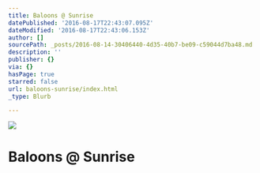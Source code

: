 ```yaml
---
title: Baloons @ Sunrise
datePublished: '2016-08-17T22:43:07.095Z'
dateModified: '2016-08-17T22:43:06.153Z'
author: []
sourcePath: _posts/2016-08-14-30406440-4d35-40b7-be09-c59044d7ba48.md
description: ''
publisher: {}
via: {}
hasPage: true
starred: false
url: baloons-sunrise/index.html
_type: Blurb

---
```

![](https://the-grid-user-content.s3-us-west-2.amazonaws.com/125d148e-7311-4615-acb7-d1f8bc019b50.jpg)

# Baloons @ Sunrise